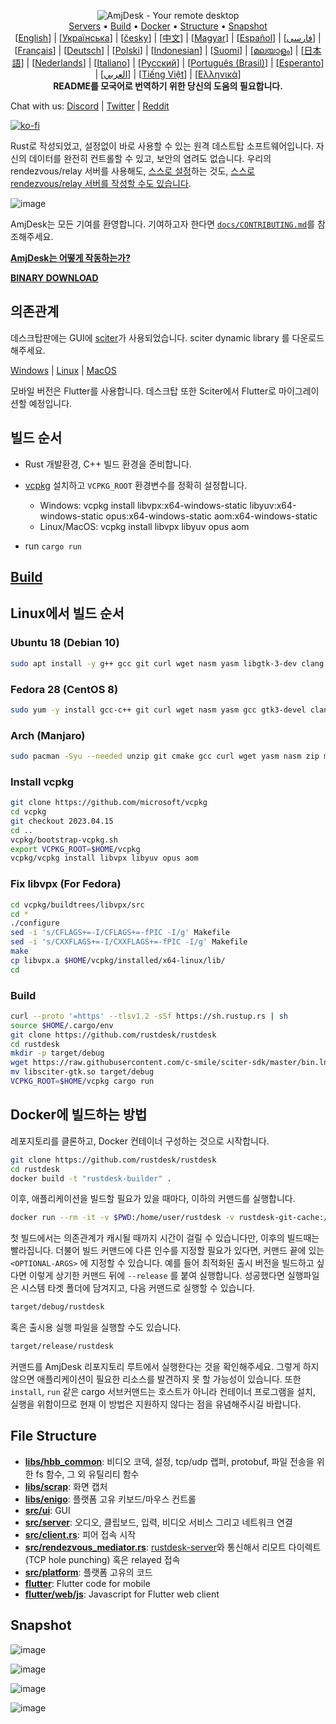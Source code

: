 <p align="center">
  <img src="../res/logo-header.svg" alt="AmjDesk - Your remote desktop"><br>
  <a href="#free-public-servers">Servers</a> •
  <a href="#raw-steps-to-build">Build</a> •
  <a href="#how-to-build-with-docker">Docker</a> •
  <a href="#file-structure">Structure</a> •
  <a href="#snapshot">Snapshot</a><br>
  [<a href="../README.md">English</a>] | [<a href="README-UA.md">Українська</a>] | [<a href="README-CS.md">česky</a>] | [<a href="README-ZH.md">中文</a>] | [<a href="README-HU.md">Magyar</a>] | [<a href="README-ES.md">Español</a>] | [<a href="README-FA.md">فارسی</a>] | [<a href="README-FR.md">Français</a>] | [<a href="README-DE.md">Deutsch</a>] | [<a href="README-PL.md">Polski</a>] | [<a href="README-ID.md">Indonesian</a>] | [<a href="README-FI.md">Suomi</a>] | [<a href="README-ML.md">മലയാളം</a>] | [<a href="README-JP.md">日本語</a>] | [<a href="README-NL.md">Nederlands</a>] | [<a href="README-IT.md">Italiano</a>] | [<a href="README-RU.md">Русский</a>] | [<a href="README-PTBR.md">Português (Brasil)</a>] | [<a href="README-EO.md">Esperanto</a>] | [<a href="README-AR.md">العربي</a>] | [<a href="README-VN.md">Tiếng Việt</a>] | [<a href="README-GR.md">Ελληνικά</a>]<br>
  <b>README를 모국어로 번역하기 위한 당신의 도움의 필요합니다.</b>
</p>

Chat with us: [Discord](https://discord.gg/nDceKgxnkV) | [Twitter](https://twitter.com/rustdesk) | [Reddit](https://www.reddit.com/r/rustdesk)


[![ko-fi](https://ko-fi.com/img/githubbutton_sm.svg)](https://ko-fi.com/I2I04VU09)

Rust로 작성되었고, 설정없이 바로 사용할 수 있는 원격 데스트탑 소프트웨어입니다. 자신의 데이터를 완전히 컨트롤할 수 있고, 보안의 염려도 없습니다. 우리의 rendezvous/relay 서버를 사용해도, [스스로 설정](https://rustdesk.com/server)하는 것도, [스스로 rendezvous/relay 서버를 작성할 수도 있습니다](https://github.com/rustdesk/rustdesk-server-demo).

![image](https://user-images.githubusercontent.com/71636191/171661982-430285f0-2e12-4b1d-9957-4a58e375304d.png)

AmjDesk는 모든 기여를 환영합니다. 기여하고자 한다면 [`docs/CONTRIBUTING.md`](CONTRIBUTING.md)를 참조해주세요.

[**AmjDesk는 어떻게 작동하는가?**](https://github.com/accamj/amjdesk/wiki/How-does-AmjDesk-work%3F)

[**BINARY DOWNLOAD**](https://github.com/accamj/amjdesk/releases)

## 의존관계

데스크탑판에는 GUI에 [sciter](https://sciter.com/)가 사용되었습니다. sciter dynamic library 를 다운로드해주세요. 

[Windows](https://raw.githubusercontent.com/c-smile/sciter-sdk/master/bin.win/x64/sciter.dll) |
[Linux](https://raw.githubusercontent.com/c-smile/sciter-sdk/master/bin.lnx/x64/libsciter-gtk.so) |
[MacOS](https://raw.githubusercontent.com/c-smile/sciter-sdk/master/bin.osx/libsciter.dylib)

모바일 버전은 Flutter를 사용합니다. 데스크탑 또한 Sciter에서 Flutter로 마이그레이션할 예정입니다.

## 빌드 순서

- Rust 개발환경, C++ 빌드 환경을 준비합니다.

- [vcpkg](https://github.com/microsoft/vcpkg) 설치하고 `VCPKG_ROOT` 환경변수를 정확히 설정합니다.

  - Windows: vcpkg install libvpx:x64-windows-static libyuv:x64-windows-static opus:x64-windows-static aom:x64-windows-static
  - Linux/MacOS: vcpkg install libvpx libyuv opus aom

- run `cargo run`

## [Build](https://rustdesk.com/docs/en/dev/build/)

## Linux에서 빌드 순서

### Ubuntu 18 (Debian 10)

```sh
sudo apt install -y g++ gcc git curl wget nasm yasm libgtk-3-dev clang libxcb-randr0-dev libxdo-dev libxfixes-dev libxcb-shape0-dev libxcb-xfixes0-dev libasound2-dev libpulse-dev cmake
```

### Fedora 28 (CentOS 8)

```sh
sudo yum -y install gcc-c++ git curl wget nasm yasm gcc gtk3-devel clang libxcb-devel libxdo-devel libXfixes-devel pulseaudio-libs-devel cmake alsa-lib-devel
```

### Arch (Manjaro)

```sh
sudo pacman -Syu --needed unzip git cmake gcc curl wget yasm nasm zip make pkg-config clang gtk3 xdotool libxcb libxfixes alsa-lib pipewire
```

### Install vcpkg

```sh
git clone https://github.com/microsoft/vcpkg
cd vcpkg
git checkout 2023.04.15
cd ..
vcpkg/bootstrap-vcpkg.sh
export VCPKG_ROOT=$HOME/vcpkg
vcpkg/vcpkg install libvpx libyuv opus aom
```

### Fix libvpx (For Fedora)

```sh
cd vcpkg/buildtrees/libvpx/src
cd *
./configure
sed -i 's/CFLAGS+=-I/CFLAGS+=-fPIC -I/g' Makefile
sed -i 's/CXXFLAGS+=-I/CXXFLAGS+=-fPIC -I/g' Makefile
make
cp libvpx.a $HOME/vcpkg/installed/x64-linux/lib/
cd
```

### Build

```sh
curl --proto '=https' --tlsv1.2 -sSf https://sh.rustup.rs | sh
source $HOME/.cargo/env
git clone https://github.com/rustdesk/rustdesk
cd rustdesk
mkdir -p target/debug
wget https://raw.githubusercontent.com/c-smile/sciter-sdk/master/bin.lnx/x64/libsciter-gtk.so
mv libsciter-gtk.so target/debug
VCPKG_ROOT=$HOME/vcpkg cargo run
```

## Docker에 빌드하는 방법

레포지토리를 클론하고, Docker 컨테이너 구성하는 것으로 시작합니다.

```sh
git clone https://github.com/rustdesk/rustdesk
cd rustdesk
docker build -t "rustdesk-builder" .
```

이후, 애플리케이션을 빌드할 필요가 있을 때마다, 이하의 커맨드를 실행합니다.

```sh
docker run --rm -it -v $PWD:/home/user/rustdesk -v rustdesk-git-cache:/home/user/.cargo/git -v rustdesk-registry-cache:/home/user/.cargo/registry -e PUID="$(id -u)" -e PGID="$(id -g)" rustdesk-builder
```

첫 빌드에서는 의존관계가 캐시될 때까지 시간이 걸릴 수 있습니다만, 이후의 빌드때는 빨라집니다. 더불어 빌드 커맨드에 다른 인수를 지정할 필요가 있다면, 커맨드 끝에 있는 `<OPTIONAL-ARGS>` 에 지정할 수 있습니다. 예를 들어 최적화된 출시 버전을 빌드하고 싶다면 이렇게 상기한 커맨드 뒤에 `--release` 를 붙여 실행합니다. 성공했다면 실행파일은 시스템 타겟 폴더에 담겨지고, 다음 커맨드로 실행할 수 있습니다.

```sh
target/debug/rustdesk
```

혹은 출시용 실행 파일을 실행할 수도 있습니다.

```sh
target/release/rustdesk
```

커맨드를 AmjDesk 리포지토리 루트에서 실행한다는 것을 확인해주세요. 그렇게 하지 않으면 애플리케이션이 필요한 리소스를 발견하지 못 할 가능성이 있습니다. 또한 `install`, `run` 같은 cargo 서브커맨드는 호스트가 아니라 컨테이너 프로그램을 설치, 실행을 위함이므로 현재 이 방법은 지원하지 않다는 점을 유념해주시길 바랍니다.

## File Structure

- **[libs/hbb_common](https://github.com/accamj/amjdesk/tree/master/libs/hbb_common)**: 비디오 코덱, 설정, tcp/udp 랩퍼, protobuf, 파일 전송을 위한 fs 함수, 그 외 유틸리티 함수
- **[libs/scrap](https://github.com/accamj/amjdesk/tree/master/libs/scrap)**: 화면 캡처
- **[libs/enigo](https://github.com/accamj/amjdesk/tree/master/libs/enigo)**: 플랫폼 고유 키보드/마우스 컨트롤
- **[src/ui](https://github.com/accamj/amjdesk/tree/master/src/ui)**: GUI
- **[src/server](https://github.com/accamj/amjdesk/tree/master/src/server)**: 오디오, 클립보드, 입력, 비디오 서비스 그리고 네트워크 연결
- **[src/client.rs](https://github.com/accamj/amjdesk/tree/master/src/client.rs)**: 피어 접속 시작
- **[src/rendezvous_mediator.rs](https://github.com/accamj/amjdesk/tree/master/src/rendezvous_mediator.rs)**: [rustdesk-server](https://github.com/rustdesk/rustdesk-server)와 통신해서 리모트 다이렉트(TCP hole punching) 혹은 relayed 접속
- **[src/platform](https://github.com/accamj/amjdesk/tree/master/src/platform)**: 플랫폼 고유의 코드
- **[flutter](https://github.com/accamj/amjdesk/tree/master/flutter)**: Flutter code for mobile
- **[flutter/web/js](https://github.com/accamj/amjdesk/tree/master/flutter/web/js)**: Javascript for Flutter web client

## Snapshot

![image](https://user-images.githubusercontent.com/71636191/113112362-ae4deb80-923b-11eb-957d-ff88daad4f06.png)

![image](https://user-images.githubusercontent.com/71636191/113112619-f705a480-923b-11eb-911d-97e984ef52b6.png)

![image](https://user-images.githubusercontent.com/71636191/113112857-3fbd5d80-923c-11eb-9836-768325faf906.png)

![image](https://user-images.githubusercontent.com/71636191/135385039-38fdbd72-379a-422d-b97f-33df71fb1cec.png)

